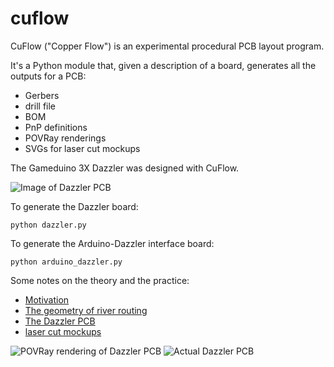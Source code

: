 # cuflow

CuFlow ("Copper Flow") is an experimental procedural PCB layout program.

It's a Python module that, given a description of a board, generates all the outputs for a PCB:

 * Gerbers
 * drill file
 * BOM
 * PnP definitions
 * POVRay renderings
 * SVGs for laser cut mockups

The Gameduino 3X Dazzler was designed with CuFlow.

![Image of Dazzler PCB](images/dazzler-pcb.png)

To generate the Dazzler board:

    python dazzler.py

To generate the Arduino-Dazzler interface board:

    python arduino_dazzler.py

Some notes on the theory and the practice:

 * [Motivation](http://tinyletter.com/jamesbowman/letters/How-would-Bob-Ross-lay-out-a-PCB)
 * [The geometry of river routing](http://tinyletter.com/jamesbowman/letters/the-geometry-of-river-routing)
 * [The Dazzler PCB](http://tinyletter.com/jamesbowman/letters/gameduino-dazzler-pcb-first-pictures)
 * [laser cut mockups](http://tinyletter.com/jamesbowman/letters/the-map-is-not-the-territory)

![POVRay rendering of Dazzler PCB](images/dazzler-spin000.png)
![Actual Dazzler PCB](images/dazzler-proto.jpg)
